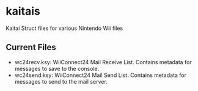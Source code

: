 # kaitais
Kaitai Struct files for various Nintendo Wii files

## Current Files
- wc24recv.ksy: WiiConnect24 Mail Receive List. Contains metadata for messages to save to the console.
- wc24send.ksy: WiiConnect24 Mail Send List. Contains metadata for messages to send to the mail server.
